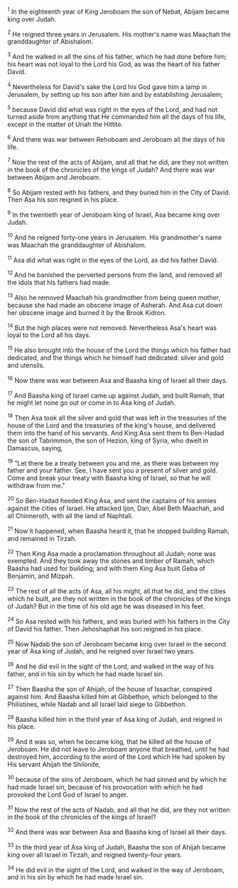 <sup>1</sup> 
In the eighteenth year of King Jeroboam the son of Nebat, Abijam became king over Judah. 

<sup>2</sup> 
He reigned three years in Jerusalem. His mother's name was Maachah the granddaughter of Abishalom. 

<sup>3</sup> 
And he walked in all the sins of his father, which he had done before him; his heart was not loyal to the Lord his God, as was the heart of his father David. 

<sup>4</sup> 
Nevertheless for David's sake the Lord his God gave him a lamp in Jerusalem, by setting up his son after him and by establishing Jerusalem; 

<sup>5</sup> 
because David did what was right in the eyes of the Lord, and had not turned aside from anything that He commanded him all the days of his life, except in the matter of Uriah the Hittite. 

<sup>6</sup> 
And there was war between Rehoboam and Jeroboam all the days of his life. 

<sup>7</sup> 
Now the rest of the acts of Abijam, and all that he did, are they not written in the book of the chronicles of the kings of Judah? And there was war between Abijam and Jeroboam. 

<sup>8</sup> 
So Abijam rested with his fathers, and they buried him in the City of David. Then Asa his son reigned in his place.

<sup>9</sup> 
In the twentieth year of Jeroboam king of Israel, Asa became king over Judah. 

<sup>10</sup> 
And he reigned forty-one years in Jerusalem. His grandmother's name was Maachah the granddaughter of Abishalom. 

<sup>11</sup> 
Asa did what was right in the eyes of the Lord, as did his father David. 

<sup>12</sup> 
And he banished the perverted persons from the land, and removed all the idols that his fathers had made. 

<sup>13</sup> 
Also he removed Maachah his grandmother from being queen mother, because she had made an obscene image of Asherah. And Asa cut down her obscene image and burned it by the Brook Kidron. 

<sup>14</sup> 
But the high places were not removed. Nevertheless Asa's heart was loyal to the Lord all his days. 

<sup>15</sup> 
He also brought into the house of the Lord the things which his father had dedicated, and the things which he himself had dedicated: silver and gold and utensils. 

<sup>16</sup> 
Now there was war between Asa and Baasha king of Israel all their days. 

<sup>17</sup> 
And Baasha king of Israel came up against Judah, and built Ramah, that he might let none go out or come in to Asa king of Judah. 

<sup>18</sup> 
Then Asa took all the silver and gold that was left in the treasuries of the house of the Lord and the treasuries of the king's house, and delivered them into the hand of his servants. And King Asa sent them to Ben-Hadad the son of Tabrimmon, the son of Hezion, king of Syria, who dwelt in Damascus, saying, 

<sup>19</sup> 
"Let there be a treaty between you and me, as there was between my father and your father. See, I have sent you a present of silver and gold. Come and break your treaty with Baasha king of Israel, so that he will withdraw from me." 

<sup>20</sup> 
So Ben-Hadad heeded King Asa, and sent the captains of his armies against the cities of Israel. He attacked Ijon, Dan, Abel Beth Maachah, and all Chinneroth, with all the land of Naphtali. 

<sup>21</sup> 
Now it happened, when Baasha heard it, that he stopped building Ramah, and remained in Tirzah. 

<sup>22</sup> 
Then King Asa made a proclamation throughout all Judah; none was exempted. And they took away the stones and timber of Ramah, which Baasha had used for building; and with them King Asa built Geba of Benjamin, and Mizpah. 

<sup>23</sup> 
The rest of all the acts of Asa, all his might, all that he did, and the cities which he built, are they not written in the book of the chronicles of the kings of Judah? But in the time of his old age he was diseased in his feet. 

<sup>24</sup> 
So Asa rested with his fathers, and was buried with his fathers in the City of David his father. Then Jehoshaphat his son reigned in his place.

<sup>25</sup> 
Now Nadab the son of Jeroboam became king over Israel in the second year of Asa king of Judah, and he reigned over Israel two years. 

<sup>26</sup> 
And he did evil in the sight of the Lord, and walked in the way of his father, and in his sin by which he had made Israel sin. 

<sup>27</sup> 
Then Baasha the son of Ahijah, of the house of Issachar, conspired against him. And Baasha killed him at Gibbethon, which belonged to the Philistines, while Nadab and all Israel laid siege to Gibbethon. 

<sup>28</sup> 
Baasha killed him in the third year of Asa king of Judah, and reigned in his place. 

<sup>29</sup> 
And it was so, when he became king, that he killed all the house of Jeroboam. He did not leave to Jeroboam anyone that breathed, until he had destroyed him, according to the word of the Lord which He had spoken by His servant Ahijah the Shilonite, 

<sup>30</sup> 
because of the sins of Jeroboam, which he had sinned and by which he had made Israel sin, because of his provocation with which he had provoked the Lord God of Israel to anger. 

<sup>31</sup> 
Now the rest of the acts of Nadab, and all that he did, are they not written in the book of the chronicles of the kings of Israel? 

<sup>32</sup> 
And there was war between Asa and Baasha king of Israel all their days.

<sup>33</sup> 
In the third year of Asa king of Judah, Baasha the son of Ahijah became king over all Israel in Tirzah, and reigned twenty-four years. 

<sup>34</sup> 
He did evil in the sight of the Lord, and walked in the way of Jeroboam, and in his sin by which he had made Israel sin.